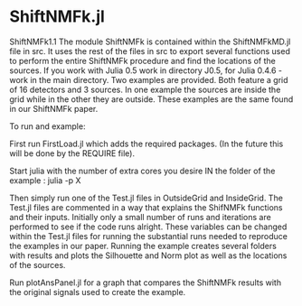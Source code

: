 # ShiftNMFk.jl
ShiftNMFk1.1
The module ShiftNMFk is contained within the ShiftNMFkMD.jl file in src.
It uses the rest of the files in src to export several functions used to perform the entire ShiftNMFk procedure and find the locations of the sources. 
If you work with Julia 0.5 work in directory J0.5, for Julia 0.4.6 - work in the main directory.
Two examples are provided. Both feature a grid of 16 detectors and 3 sources. In one example the sources are inside the grid while in the other they are outside. These examples are the same found in our ShiftNMFk paper.  

To run and example:

First run FirstLoad.jl which adds the required packages. (In the future this will be done by the REQUIRE file).

Start julia with the number of extra cores you desire IN the folder of the example : julia -p X

Then simply run one of the Test.jl files in OutsideGrid and InsideGrid.
The Test.jl files are commented in a way that explains the ShifNMFk functions and their inputs. 
Initially only a small number of runs and iterations are performed to see if the code runs alright. These variables can be changed within the Test.jl files for running the substantial runs needed to reproduce the examples in our paper. 
Running the example creates several folders with results and plots the Silhouette and Norm plot as well as the locations of the sources.

Run plotAnsPanel.jl for a graph that compares the ShiftNMFk results with the original signals used to create the example.

